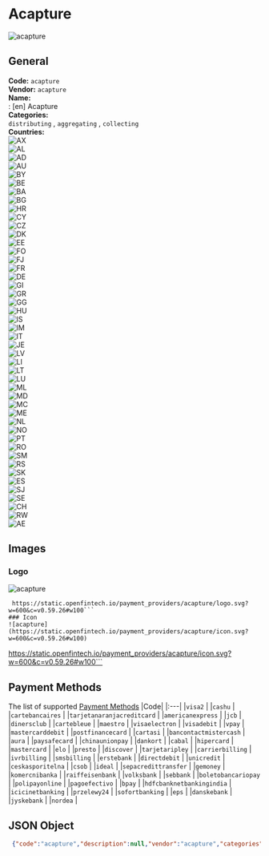 # Acapture 
![acapture](https://static.openfintech.io/payment_providers/acapture/logo.svg?w=600&c=v0.59.26#w100)  
## General 
**Code:** `acapture`  
**Vendor:** `acapture`  
**Name:**  
:	[en] Acapture  
**Categories:**  
`distributing`  , `aggregating`  , `collecting`  
**Countries:**  
![AX](https://cdnjs.cloudflare.com/ajax/libs/flag-icon-css/3.3.0/flags/4x3/AX.svg#w24)  
![AL](https://cdnjs.cloudflare.com/ajax/libs/flag-icon-css/3.3.0/flags/4x3/AL.svg#w24)  
![AD](https://cdnjs.cloudflare.com/ajax/libs/flag-icon-css/3.3.0/flags/4x3/AD.svg#w24)  
![AU](https://cdnjs.cloudflare.com/ajax/libs/flag-icon-css/3.3.0/flags/4x3/AU.svg#w24)  
![BY](https://cdnjs.cloudflare.com/ajax/libs/flag-icon-css/3.3.0/flags/4x3/BY.svg#w24)  
![BE](https://cdnjs.cloudflare.com/ajax/libs/flag-icon-css/3.3.0/flags/4x3/BE.svg#w24)  
![BA](https://cdnjs.cloudflare.com/ajax/libs/flag-icon-css/3.3.0/flags/4x3/BA.svg#w24)  
![BG](https://cdnjs.cloudflare.com/ajax/libs/flag-icon-css/3.3.0/flags/4x3/BG.svg#w24)  
![HR](https://cdnjs.cloudflare.com/ajax/libs/flag-icon-css/3.3.0/flags/4x3/HR.svg#w24)  
![CY](https://cdnjs.cloudflare.com/ajax/libs/flag-icon-css/3.3.0/flags/4x3/CY.svg#w24)  
![CZ](https://cdnjs.cloudflare.com/ajax/libs/flag-icon-css/3.3.0/flags/4x3/CZ.svg#w24)  
![DK](https://cdnjs.cloudflare.com/ajax/libs/flag-icon-css/3.3.0/flags/4x3/DK.svg#w24)  
![EE](https://cdnjs.cloudflare.com/ajax/libs/flag-icon-css/3.3.0/flags/4x3/EE.svg#w24)  
![FO](https://cdnjs.cloudflare.com/ajax/libs/flag-icon-css/3.3.0/flags/4x3/FO.svg#w24)  
![FJ](https://cdnjs.cloudflare.com/ajax/libs/flag-icon-css/3.3.0/flags/4x3/FJ.svg#w24)  
![FR](https://cdnjs.cloudflare.com/ajax/libs/flag-icon-css/3.3.0/flags/4x3/FR.svg#w24)  
![DE](https://cdnjs.cloudflare.com/ajax/libs/flag-icon-css/3.3.0/flags/4x3/DE.svg#w24)  
![GI](https://cdnjs.cloudflare.com/ajax/libs/flag-icon-css/3.3.0/flags/4x3/GI.svg#w24)  
![GR](https://cdnjs.cloudflare.com/ajax/libs/flag-icon-css/3.3.0/flags/4x3/GR.svg#w24)  
![GG](https://cdnjs.cloudflare.com/ajax/libs/flag-icon-css/3.3.0/flags/4x3/GG.svg#w24)  
![HU](https://cdnjs.cloudflare.com/ajax/libs/flag-icon-css/3.3.0/flags/4x3/HU.svg#w24)  
![IS](https://cdnjs.cloudflare.com/ajax/libs/flag-icon-css/3.3.0/flags/4x3/IS.svg#w24)  
![IM](https://cdnjs.cloudflare.com/ajax/libs/flag-icon-css/3.3.0/flags/4x3/IM.svg#w24)  
![IT](https://cdnjs.cloudflare.com/ajax/libs/flag-icon-css/3.3.0/flags/4x3/IT.svg#w24)  
![JE](https://cdnjs.cloudflare.com/ajax/libs/flag-icon-css/3.3.0/flags/4x3/JE.svg#w24)  
![LV](https://cdnjs.cloudflare.com/ajax/libs/flag-icon-css/3.3.0/flags/4x3/LV.svg#w24)  
![LI](https://cdnjs.cloudflare.com/ajax/libs/flag-icon-css/3.3.0/flags/4x3/LI.svg#w24)  
![LT](https://cdnjs.cloudflare.com/ajax/libs/flag-icon-css/3.3.0/flags/4x3/LT.svg#w24)  
![LU](https://cdnjs.cloudflare.com/ajax/libs/flag-icon-css/3.3.0/flags/4x3/LU.svg#w24)  
![ML](https://cdnjs.cloudflare.com/ajax/libs/flag-icon-css/3.3.0/flags/4x3/ML.svg#w24)  
![MD](https://cdnjs.cloudflare.com/ajax/libs/flag-icon-css/3.3.0/flags/4x3/MD.svg#w24)  
![MC](https://cdnjs.cloudflare.com/ajax/libs/flag-icon-css/3.3.0/flags/4x3/MC.svg#w24)  
![ME](https://cdnjs.cloudflare.com/ajax/libs/flag-icon-css/3.3.0/flags/4x3/ME.svg#w24)  
![NL](https://cdnjs.cloudflare.com/ajax/libs/flag-icon-css/3.3.0/flags/4x3/NL.svg#w24)  
![NO](https://cdnjs.cloudflare.com/ajax/libs/flag-icon-css/3.3.0/flags/4x3/NO.svg#w24)  
![PT](https://cdnjs.cloudflare.com/ajax/libs/flag-icon-css/3.3.0/flags/4x3/PT.svg#w24)  
![RO](https://cdnjs.cloudflare.com/ajax/libs/flag-icon-css/3.3.0/flags/4x3/RO.svg#w24)  
![SM](https://cdnjs.cloudflare.com/ajax/libs/flag-icon-css/3.3.0/flags/4x3/SM.svg#w24)  
![RS](https://cdnjs.cloudflare.com/ajax/libs/flag-icon-css/3.3.0/flags/4x3/RS.svg#w24)  
![SK](https://cdnjs.cloudflare.com/ajax/libs/flag-icon-css/3.3.0/flags/4x3/SK.svg#w24)  
![ES](https://cdnjs.cloudflare.com/ajax/libs/flag-icon-css/3.3.0/flags/4x3/ES.svg#w24)  
![SJ](https://cdnjs.cloudflare.com/ajax/libs/flag-icon-css/3.3.0/flags/4x3/SJ.svg#w24)  
![SE](https://cdnjs.cloudflare.com/ajax/libs/flag-icon-css/3.3.0/flags/4x3/SE.svg#w24)  
![CH](https://cdnjs.cloudflare.com/ajax/libs/flag-icon-css/3.3.0/flags/4x3/CH.svg#w24)  
![RW](https://cdnjs.cloudflare.com/ajax/libs/flag-icon-css/3.3.0/flags/4x3/RW.svg#w24)  
![AE](https://cdnjs.cloudflare.com/ajax/libs/flag-icon-css/3.3.0/flags/4x3/AE.svg#w24)  
 
## Images 
### Logo 
![acapture](https://static.openfintech.io/payment_providers/acapture/logo.svg?w=600&c=v0.59.26#w100)  
```
 https://static.openfintech.io/payment_providers/acapture/logo.svg?w=600&c=v0.59.26#w100```  
### Icon 
![acapture](https://static.openfintech.io/payment_providers/acapture/icon.svg?w=600&c=v0.59.26#w100)  
```
 https://static.openfintech.io/payment_providers/acapture/icon.svg?w=600&c=v0.59.26#w100```  
## Payment Methods 
The list of supported  [Payment Methods](#) 
|Code| 
|:---| 
|`visa2` | 
|`cashu` | 
|`cartebancaires` | 
|`tarjetanaranjacreditcard` | 
|`americanexpress` | 
|`jcb` | 
|`dinersclub` | 
|`cartebleue` | 
|`maestro` | 
|`visaelectron` | 
|`visadebit` | 
|`vpay` | 
|`mastercarddebit` | 
|`postfinancecard` | 
|`cartasi` | 
|`bancontactmistercash` | 
|`aura` | 
|`paysafecard` | 
|`chinaunionpay` | 
|`dankort` | 
|`cabal` | 
|`hipercard` | 
|`mastercard` | 
|`elo` | 
|`presto` | 
|`discover` | 
|`tarjetaripley` | 
|`carrierbilling` | 
|`ivrbilling` | 
|`smsbilling` | 
|`erstebank` | 
|`directdebit` | 
|`unicredit` | 
|`ceskasporitelna` | 
|`csob` | 
|`ideal` | 
|`sepacredittransfer` | 
|`gemoney` | 
|`komercnibanka` | 
|`raiffeisenbank` | 
|`volksbank` | 
|`sebbank` | 
|`boletobancariopay` | 
|`polipayonline` | 
|`pagoefectivo` | 
|`bpay` | 
|`hdfcbanknetbankingindia` | 
|`icicinetbanking` | 
|`przelewy24` | 
|`sofortbanking` | 
|`eps` | 
|`danskebank` | 
|`jyskebank` | 
|`nordea` | 
 
## JSON Object 
```json
 {"code":"acapture","description":null,"vendor":"acapture","categories":["distributing","aggregating","collecting"],"countries":["AX","AL","AD","AU","BY","BE","BA","BG","HR","CY","CZ","DK","EE","FO","FJ","FR","DE","GI","GR","GG","HU","IS","IM","IT","JE","LV","LI","LT","LU","ML","MD","MC","ME","NL","NO","PT","RO","SM","RS","SK","ES","SJ","SE","CH","RW","AE"],"payment_method":["visa2","cashu","cartebancaires","tarjetanaranjacreditcard","americanexpress","jcb","dinersclub","cartebleue","maestro","visaelectron","visadebit","vpay","mastercarddebit","postfinancecard","cartasi","bancontactmistercash","aura","paysafecard","chinaunionpay","dankort","cabal","hipercard","mastercard","elo","presto","discover","tarjetaripley","carrierbilling","ivrbilling","smsbilling","erstebank","directdebit","unicredit","ceskasporitelna","csob","ideal","sepacredittransfer","gemoney","komercnibanka","raiffeisenbank","volksbank","sebbank","boletobancariopay","polipayonline","pagoefectivo","bpay","hdfcbanknetbankingindia","icicinetbanking","przelewy24","sofortbanking","eps","danskebank","jyskebank","nordea"],"payout_method":null,"metadata":{"about_payments_code":"acapture"},"name":{"en":"Acapture"}}```  
